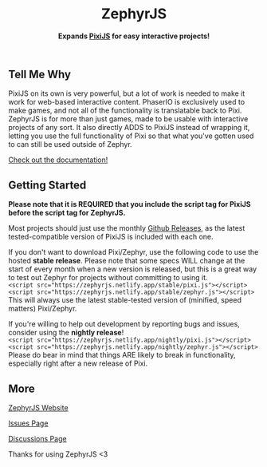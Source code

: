 <header class="card">
<h1 class="zephyr">ZephyrJS</h1>
<p><strong>Expands <a href="https://github.com/pixijs/pixijs" class="pixi" id="compatibility">PixiJS</a> for easy interactive projects!</strong></p>
</header>

<h2>Tell Me Why</h2>
<p>PixiJS on its own is very powerful, but a lot of work is needed to make it work for web-based interactive content. PhaserIO is exclusively used to make games, and not all of the functionality is translatable back to Pixi. ZephyrJS is for more than just games, made to be usable with interactive projects of any sort. It also directly ADDS to PixiJS instead of wrapping it, letting you use the full functionality of Pixi so that what you've gotten used to can still be used outside of Zephyr.</p>

<p><a id="documentation-for-web" href="/documentation">Check out the documentation!</a></p>

<h2>Getting Started</h2>

<p><strong>Please note that it is REQUIRED that you include the script tag for PixiJS before the script tag for ZephyrJS.</strong></p>

<p>Most projects should just use the monthly <a href="https://github.com/ZephyrJS-Helper/ZephyrJS/releases">Github Releases</a>, as the latest tested-compatible version of PixiJS is included with each one.</p>

<p>If you don't want to download Pixi/Zephyr, use the following code to use the hosted <strong>stable release</strong>. Please note that some specs WILL change at the start of every month when a new version is released, but this is a great way to test out Zephyr for projects without committing to using it.<br><code>&lt;script src="https://zephyrjs.netlify.app/stable/pixi.js"&gt;&lt;/script&gt;<br>&lt;script src="https://zephyrjs.netlify.app/stable/zephyr.js"&gt;&lt;/script&gt;</code><br>This will always use the latest stable-tested version of (minified, speed matters) Pixi/Zephyr.</p>

<p>If you're willing to help out development by reporting bugs and issues, consider using the <strong class="nightly">nightly release</strong>!<br><code>&lt;script src="https://zephyrjs.netlify.app/nightly/pixi.js"&gt;&lt;/script&gt;<br>&lt;script src="https://zephyrjs.netlify.app/nightly/zephyr.js"&gt;&lt;/script&gt;</code><br>Please do bear in mind that things ARE likely to break in functionality, especially right after a new release of Pixi.</p>

<h2>More</h2>
<p><a id="link-to-other" href="https://zephyrjs.netlify.app/">ZephyrJS Website</a></p>
<p><a href="https://github.com/ZephyrJS-Helper/ZephyrJS/issues">Issues Page</a></p>
<p><a href="https://github.com/ZephyrJS-Helper/ZephyrJS/discussions">Discussions Page</a></p>

<p>Thanks for using ZephyrJS &lt;3</p>
